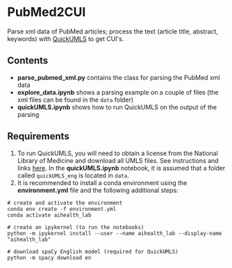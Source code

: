 PubMed2CUI
=========
Parse xml data of PubMed articles; process the text (article title, abstract, keywords) with [QuickUMLS](https://github.com/Georgetown-IR-Lab/QuickUMLS) to get CUI's.

## Contents
- **parse_pubmed_xml.py** contains the class for parsing the PubMed xml data
- **explore_data.ipynb** shows a parsing example on a couple of files (the xml files can be found in the `data` folder)
- **quickUMLS.ipynb** shows how to run QuickUMLS on the output of the parsing

## Requirements
1) To run QuickUMLS, you will need to obtain a license from the National Library of Medicine and download all UMLS files. See instructions and links [here](https://github.com/Georgetown-IR-Lab/QuickUMLS). In the **quickUMLS.ipynb** notebook, it is assumed that a folder called `quickUMLS_eng` is located in `data`.
2) It is recommended to install a conda environment using the **environment.yml** file and the following additional steps:

```
# create and activate the environment
conda env create -f environment.yml
conda activate aihealth_lab

# create an ipykernel (to run the notebooks)
python -m ipykernel install --user --name aihealth_lab --display-name "aihealth_lab"

# download spaCy English model (required for QuickUMLS)
python -m spacy download en
```
